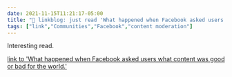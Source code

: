 ```yaml
---
date: 2021-11-15T11:21:17-05:00
title: "🔗 linkblog: just read 'What happened when Facebook asked users what content was good or bad for the world.'"
tags: ["link","Communities","Facebook","content moderation"]
---
```

Interesting read.
 
[link to 'What happened when Facebook asked users what content was good or bad for the world.'](https://slate.com/technology/2021/11/facebook-good-bad-for-the-world-gftw-bftw.html?via=rss)
